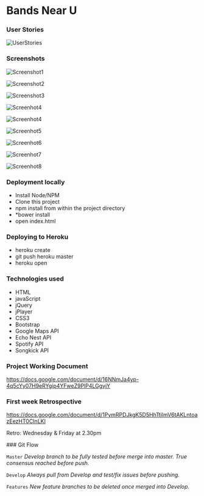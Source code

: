 # Bands Near U

### User Stories
![UserStories](docs/screenshots/userStories.png)

### Screenshots

![Screenshot1](docs/screenshots/screenshot1.png)

![Screenshot2](docs/screenshots/screenshot2.png)

![Screenshot3](docs/screenshots/screenshot3.png)

![Screenhot4](docs/screenshots/screenshot4.png)

![Screenhot4](docs/screenshots/screenshot5.png)

![Screenhot5](docs/screenshots/screenshot6.png)

![Screenhot6](docs/screenshots/screenshot7.png)

![Screenhot7](docs/screenshots/screenshot8.png)

![Screenhot8](docs/screenshots/screenshot9.png)

### Deployment locally
* Install Node/NPM
* Clone this project
* npm install from within the project directory
* *bower install
* open index.html

### Deploying to Heroku
* heroku create <you app name>
* git push heroku master
* heroku open

### Technologies used
* HTML
* javaScript
* jQuery
* jPlayer
* CSS3
* Bootstrap
* Google Maps API
* Echo Nest API
* Spotify API
* Songkick API

### Project Working Document
https://docs.google.com/document/d/16NNmJa4yp-4q5cYy07H9eRYgip4YFweZ9PlP4LGgvjY

### First week Retrospective
https://docs.google.com/document/d/1PymRPDJkgK5D5HhTtilmV6tAKLntoazEezHT0CInLKI

Retro:
Wednesday & Friday at 2.30pm

### Git Flow

``` Master ```  *Develop branch to be fully tested before merge into master. True consensus reached before push.*

``` Develop ```  *Always pull from Develop and test/fix issues before pushing.*

``` Features ```  *New feature branches to be deleted once merged into Develop.*








